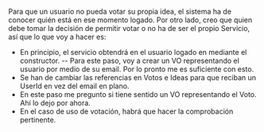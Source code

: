 Para que un usuario no pueda votar su propia idea, el sistema ha de conocer quién está en ese momento logado. Por otro lado, creo que quien debe tomar la decisión de permitir votar o no ha de ser el propio Servicio, así que lo que voy a hacer es:
- En principio, el servicio obtendrá en el usuario logado en mediante el constructor.
-- Para este paso, voy a crear un VO representando el usuario por medio de su email. Por lo pronto me es suficiente con esto.
- Se han de cambiar las referencias en Votos e Ideas para que reciban un UserId en vez del email en plano.
- En este paso me pregunto si tiene sentido un VO representando el Voto. Ahí lo dejo por ahora.
- En el caso de uso de votación, habrá que hacer la comprobación pertinente.
